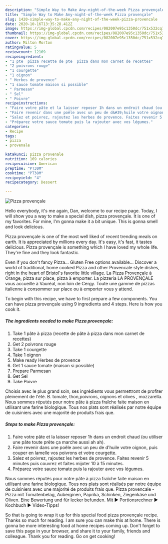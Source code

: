 ```yaml
---
description: "Simple Way to Make Any-night-of-the-week Pizza provençale"
title: "Simple Way to Make Any-night-of-the-week Pizza provençale"
slug: 1420-simple-way-to-make-any-night-of-the-week-pizza-provencale
date: 2020-10-16T13:35:28.412Z
image: https://img-global.cpcdn.com/recipes/082007e95c1350dc/751x532cq70/pizza-provencale-photo-principale-de-la-recette.jpg
thumbnail: https://img-global.cpcdn.com/recipes/082007e95c1350dc/751x532cq70/pizza-provencale-photo-principale-de-la-recette.jpg
cover: https://img-global.cpcdn.com/recipes/082007e95c1350dc/751x532cq70/pizza-provencale-photo-principale-de-la-recette.jpg
author: Milton Morton
ratingvalue: 5
reviewcount: 12169
recipeingredient:
- "1 pte  pizza recette de pte  pizza dans mon carnet de recettes"
- "2 poivrons rouge"
- "1 courgette"
- "1 oignon"
- " Herbes de provence"
- "1 sauce tomate maison si possible"
- " Parmesan"
- " Sel"
- " Poivre"
recipeinstructions:
- "Faire votre pâte et la laisser reposer 1h dans un endroit chaud (ou utiliser une pâte toute prête ça marche aussi ah ah)."
- "Faire revenir dans une poêle avec un peu de d&#39;huile votre oignon, puis couper en lamelle vos poivrons et votre courgette."
- "Salez et poivrez, rajoutez les herbes de provence. Faites revenir 5 minutes puis couvrez et faites mijoter 10 à 15 minutes."
- "Préparez votre sauce tomate puis la rajouter avec vos légumes."
categories:
- Recipe
tags:
- pizza
- provenale

katakunci: pizza provenale 
nutrition: 169 calories
recipecuisine: American
preptime: "PT30M"
cooktime: "PT38M"
recipeyield: "4"
recipecategory: Dessert

---
```



![Pizza provençale](https://img-global.cpcdn.com/recipes/082007e95c1350dc/751x532cq70/pizza-provencale-photo-principale-de-la-recette.jpg)

Hello everybody, it's me again, Dan, welcome to our recipe page. Today, I will show you a way to make a special dish, pizza provençale. It is one of my favorites. For mine, I'm gonna make it a bit unique. This is gonna smell and look delicious.

Pizza provençale is one of the most well liked of recent trending meals on earth. It is appreciated by millions every day. It's easy, it's fast, it tastes delicious. Pizza provençale is something which I have loved my whole life. They're fine and they look fantastic.

Even if you don&#39;t fancy Pizza… Gluten Free options available… Discover a world of traditional, home cooked Pizza and other Provencale style dishes, right in the heart of Bristol&#39;s favorite little village. La Pizza Provençale à Orange, pizza sur place, pizza à emporter. La pizzeria LA PROVENÇALE vous accueille à Vauréal, non loin de Cergy. Toute une gamme de pizzas italienne à consommer sur place ou à emporter vous y attend.


To begin with this recipe, we have to first prepare a few components. You can have pizza provençale using 9 ingredients and 4 steps. Here is how you cook it.

<!--inarticleads1-->

##### The ingredients needed to make Pizza provençale:

1. Take 1 pâte à pizza (recette de pâte à pizza dans mon carnet de recettes)
1. Get 2 poivrons rouge
1. Take 1 courgette
1. Take 1 oignon
1. Make ready  Herbes de provence
1. Get 1 sauce tomate (maison si possible)
1. Prepare  Parmesan
1. Get  Sel
1. Take  Poivre


Choisis avec le plus grand soin, ses ingrédients vous permettront de profiter pleinement de l&#39;été. B. tomate, thon,poivrons, oignons et olives , mozzarella. Nous sommes réputés pour notre pâte à pizza fraîche faite maison en utilisant une farine biologique. Tous nos plats sont réalisés par notre équipe de cuisiniers avec une majorité de produits frais que. 

<!--inarticleads2-->

##### Steps to make Pizza provençale:

1. Faire votre pâte et la laisser reposer 1h dans un endroit chaud (ou utiliser une pâte toute prête ça marche aussi ah ah).
1. Faire revenir dans une poêle avec un peu de d&#39;huile votre oignon, puis couper en lamelle vos poivrons et votre courgette.
1. Salez et poivrez, rajoutez les herbes de provence. Faites revenir 5 minutes puis couvrez et faites mijoter 10 à 15 minutes.
1. Préparez votre sauce tomate puis la rajouter avec vos légumes.


Nous sommes réputés pour notre pâte à pizza fraîche faite maison en utilisant une farine biologique. Tous nos plats sont réalisés par notre équipe de cuisiniers avec une majorité de produits frais que. Pizza provencale - Pizza mit Tomatenbelag, Auberginen, Paprika, Schinken, Ziegenkäse und Oliven. Eine Bewertung und für lecker befunden. Mit ► Portionsrechner ► Kochbuch ► Video-Tipps! 

So that is going to wrap it up for this special food pizza provençale recipe. Thanks so much for reading. I am sure you can make this at home. There is gonna be more interesting food at home recipes coming up. Don't forget to save this page in your browser, and share it to your family, friends and colleague. Thank you for reading. Go on get cooking!
